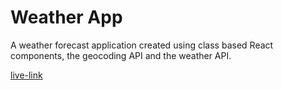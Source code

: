 # Weather App

A weather forecast application created using class based React components,
the geocoding API and the weather API.

[live-link](https://weather-forecast-3wwtdni63-syedfaheem27.vercel.app/)

